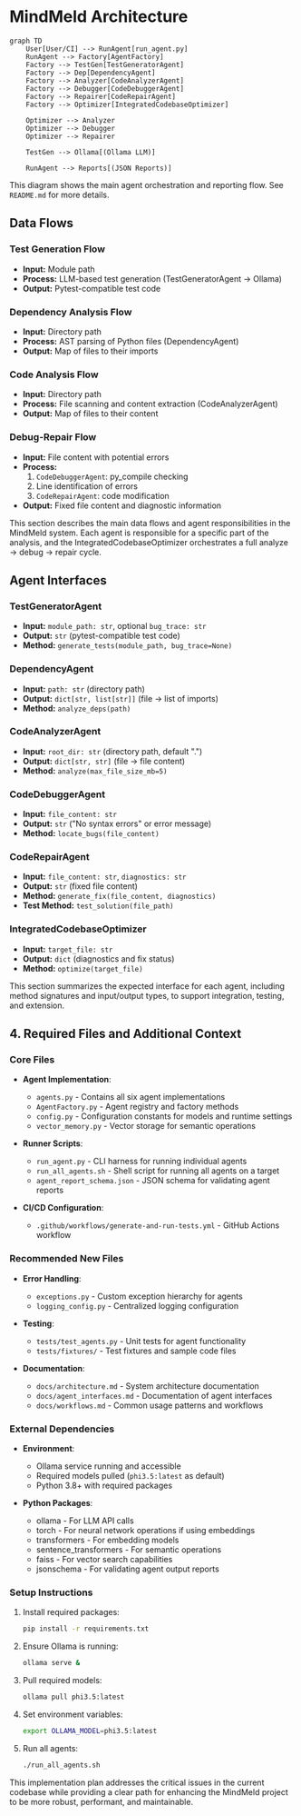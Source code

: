 # MindMeld Architecture

```mermaid
graph TD
    User[User/CI] --> RunAgent[run_agent.py]
    RunAgent --> Factory[AgentFactory]
    Factory --> TestGen[TestGeneratorAgent]
    Factory --> Dep[DependencyAgent]
    Factory --> Analyzer[CodeAnalyzerAgent]
    Factory --> Debugger[CodeDebuggerAgent]
    Factory --> Repairer[CodeRepairAgent]
    Factory --> Optimizer[IntegratedCodebaseOptimizer]
    
    Optimizer --> Analyzer
    Optimizer --> Debugger
    Optimizer --> Repairer
    
    TestGen --> Ollama[(Ollama LLM)]
    
    RunAgent --> Reports[(JSON Reports)]
```

This diagram shows the main agent orchestration and reporting flow. See `README.md` for more details.

## Data Flows

### Test Generation Flow
- **Input:** Module path
- **Process:** LLM-based test generation (TestGeneratorAgent → Ollama)
- **Output:** Pytest-compatible test code

### Dependency Analysis Flow
- **Input:** Directory path
- **Process:** AST parsing of Python files (DependencyAgent)
- **Output:** Map of files to their imports

### Code Analysis Flow
- **Input:** Directory path
- **Process:** File scanning and content extraction (CodeAnalyzerAgent)
- **Output:** Map of files to their content

### Debug-Repair Flow
- **Input:** File content with potential errors
- **Process:**
    1. `CodeDebuggerAgent`: py_compile checking
    2. Line identification of errors
    3. `CodeRepairAgent`: code modification
- **Output:** Fixed file content and diagnostic information

This section describes the main data flows and agent responsibilities in the MindMeld system. Each agent is responsible for a specific part of the analysis, and the IntegratedCodebaseOptimizer orchestrates a full analyze → debug → repair cycle.

## Agent Interfaces

### TestGeneratorAgent
- **Input:** `module_path: str`, optional `bug_trace: str`
- **Output:** `str` (pytest-compatible test code)
- **Method:** `generate_tests(module_path, bug_trace=None)`

### DependencyAgent
- **Input:** `path: str` (directory path)
- **Output:** `dict[str, list[str]]` (file → list of imports)
- **Method:** `analyze_deps(path)`

### CodeAnalyzerAgent
- **Input:** `root_dir: str` (directory path, default ".")
- **Output:** `dict[str, str]` (file → file content)
- **Method:** `analyze(max_file_size_mb=5)`

### CodeDebuggerAgent
- **Input:** `file_content: str`
- **Output:** `str` ("No syntax errors" or error message)
- **Method:** `locate_bugs(file_content)`

### CodeRepairAgent
- **Input:** `file_content: str`, `diagnostics: str`
- **Output:** `str` (fixed file content)
- **Method:** `generate_fix(file_content, diagnostics)`
- **Test Method:** `test_solution(file_path)`

### IntegratedCodebaseOptimizer
- **Input:** `target_file: str`
- **Output:** `dict` (diagnostics and fix status)
- **Method:** `optimize(target_file)`

This section summarizes the expected interface for each agent, including method signatures and input/output types, to support integration, testing, and extension.

## 4. Required Files and Additional Context

### Core Files

- **Agent Implementation**:
  - `agents.py` - Contains all six agent implementations
  - `AgentFactory.py` - Agent registry and factory methods
  - `config.py` - Configuration constants for models and runtime settings
  - `vector_memory.py` - Vector storage for semantic operations

- **Runner Scripts**:
  - `run_agent.py` - CLI harness for running individual agents
  - `run_all_agents.sh` - Shell script for running all agents on a target
  - `agent_report_schema.json` - JSON schema for validating agent reports

- **CI/CD Configuration**:
  - `.github/workflows/generate-and-run-tests.yml` - GitHub Actions workflow

### Recommended New Files

- **Error Handling**:
  - `exceptions.py` - Custom exception hierarchy for agents
  - `logging_config.py` - Centralized logging configuration

- **Testing**:
  - `tests/test_agents.py` - Unit tests for agent functionality
  - `tests/fixtures/` - Test fixtures and sample code files

- **Documentation**:
  - `docs/architecture.md` - System architecture documentation
  - `docs/agent_interfaces.md` - Documentation of agent interfaces
  - `docs/workflows.md` - Common usage patterns and workflows

### External Dependencies

- **Environment**:
  - Ollama service running and accessible
  - Required models pulled (`phi3.5:latest` as default)
  - Python 3.8+ with required packages

- **Python Packages**:
  - ollama - For LLM API calls
  - torch - For neural network operations if using embeddings
  - transformers - For embedding models
  - sentence_transformers - For semantic operations
  - faiss - For vector search capabilities
  - jsonschema - For validating agent output reports

### Setup Instructions

1. Install required packages:
   ```sh
   pip install -r requirements.txt
   ```
2. Ensure Ollama is running:
   ```sh
   ollama serve &
   ```
3. Pull required models:
   ```sh
   ollama pull phi3.5:latest
   ```
4. Set environment variables:
   ```sh
   export OLLAMA_MODEL=phi3.5:latest
   ```
5. Run all agents:
   ```sh
   ./run_all_agents.sh
   ```

This implementation plan addresses the critical issues in the current codebase while providing a clear path for enhancing the MindMeld project to be more robust, performant, and maintainable.
